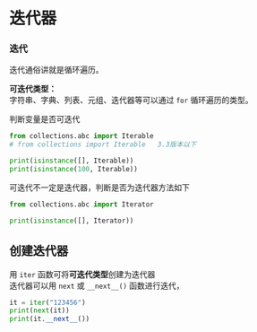 # 迭代器

### 迭代

迭代通俗讲就是循环遍历。

**可迭代类型：**  
字符串、字典、列表、元组、迭代器等可以通过 `for` 循环遍历的类型。

判断变量是否可迭代
```py
from collections.abc import Iterable
# from collections import Iterable   3.3版本以下

print(isinstance([], Iterable))
print(isinstance(100, Iterable))
```


可迭代不一定是迭代器，判断是否为迭代器方法如下
```py
from collections.abc import Iterator

print(isinstance([], Iterator))
```

## 创建迭代器

用 `iter` 函数可将**可迭代类型**创建为迭代器  
迭代器可以用 `next` 或 `__next__()` 函数进行迭代，
```py
it = iter("123456")
print(next(it))
print(it.__next__())
```
